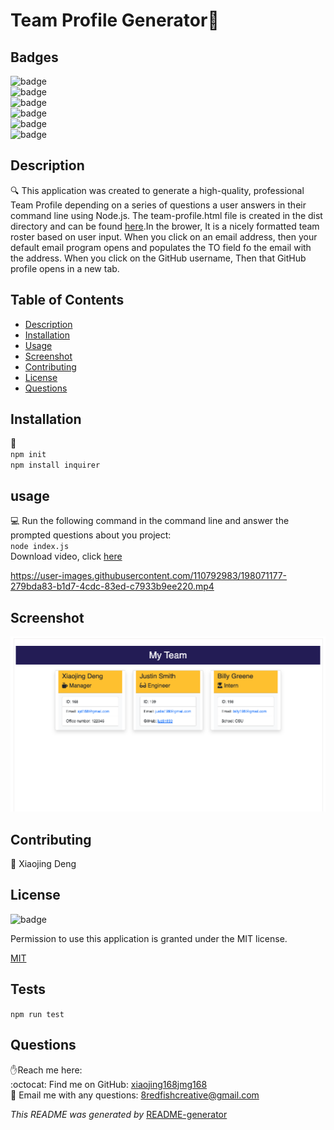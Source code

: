 <h1>Team Profile Generator👋</h1>

## Badges
![badge](https://img.shields.io/github/languages/top/xiaojing168jmg168/team-proflie-generator)
<br> 
![badge](https://img.shields.io/github/languages/count/xiaojing168jmg168/team-proflie-generator)
<br>
![badge](https://img.shields.io/github/issues/xiaojing168jmg168/team-proflie-generator)
<br>
![badge](https://img.shields.io/github/issues-closed/xiaojing168jmg168/team-proflie-generator)
<br>
![badge](https://img.shields.io/github/last-commit/xiaojing168jmg168/team-proflie-generator)
<br>
![badge](https://img.shields.io/badge/license-MIT-brightgreen)


## Description
🔍 This application was created to generate a high-quality, professional Team Profile depending on a series of questions a user answers in their command line using Node.js. The team-profile.html file is created in the dist directory and can be found [here](./dist/team-profile.html).In the brower, It is a nicely formatted team roster based on user input. When you click on an email address, then your default email program opens and populates the TO field fo the email with the address. When you click on the GitHub username, Then that GitHub profile opens in a new tab.


## Table of Contents
- [Description](#description)
- [Installation](#installation)
- [Usage](#usage)
- [Screenshot](#screenshot)
- [Contributing](#contributing)
- [License](#license)
- [Questions](#questions)



## Installation
💾 <br/>```
npm init ```
<br/>```
npm install inquirer ```

     


## usage
💻 Run the following command in the command line and answer the prompted questions about you project: <br/> ```
node index.js ```
<br/>
Download video, click [here](./dist/team-profile-generator-1.mp4)


https://user-images.githubusercontent.com/110792983/198071177-279bda83-b1d7-4cdc-83ed-c7933b9ee220.mp4



## Screenshot
![screenshot](./dist/screenshot.png)

## Contributing
👥 Xiaojing Deng


## License

![badge](https://img.shields.io/badge/license-MIT-brightgreen)</br>
<p>Permission to use this application is granted under the MIT license.</p>
 
[MIT](https://choosealicense.com/licenses/mit)



## Tests
``` npm run test ```

## Questions
✋Reach me here:<br/>
:octocat: Find me on GitHub: [xiaojing168jmg168](https://github.com/xiaojing168jmg168)<br/>
📩 Email me with any questions: 8redfishcreative@gmail.com


*This README was generated by* [README-generator](https://github.com/xiaojing168jmg168/readme-generator)
